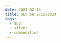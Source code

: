 ```yaml
---
date: 2024-02-15
title: SLV on 2/15/2024
tags: 
  - SLV
  - silver
  - commodities
---
```

<div class="post">
<snapshot-grid 
    :reports="['2024/02/14/CTA/silver', '2024/02/15/CTA/silver', '2024/02/15/MTP/SLV']"
    chart="2024/02/15/Chart/SLV"
/>
<p>

</p>
<p>

</p>
</div>